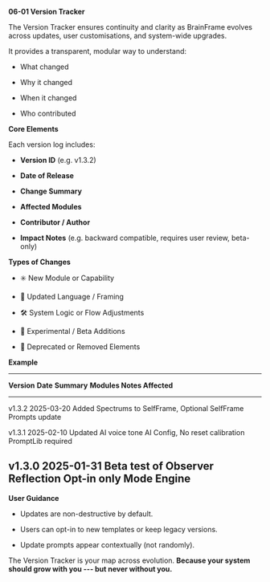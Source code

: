 **06-01 Version Tracker**

The Version Tracker ensures continuity and clarity as BrainFrame evolves
across updates, user customisations, and system-wide upgrades.

It provides a transparent, modular way to understand:

- What changed

- Why it changed

- When it changed

- Who contributed

**Core Elements**

Each version log includes:

- **Version ID** (e.g. v1.3.2)

- **Date of Release**

- **Change Summary**

- **Affected Modules**

- **Contributor / Author**

- **Impact Notes** (e.g. backward compatible, requires user review,
  beta-only)

**Types of Changes**

- ✳️ New Module or Capability

- 🔁 Updated Language / Framing

- 🛠️ System Logic or Flow Adjustments

- 🧪 Experimental / Beta Additions

- 🧹 Deprecated or Removed Elements

**Example**

  ---------------------------------------------------------------------------------
  **Version**   **Date**     **Summary**              **Modules       **Notes**
                                                      Affected**      
  ------------- ------------ ------------------------ --------------- -------------
  v1.3.2        2025-03-20   Added Spectrums to       SelfFrame,      Optional
                             SelfFrame                Prompts         update

  v1.3.1        2025-02-10   Updated AI voice tone    AI Config,      No reset
                             calibration              PromptLib       required

  v1.3.0        2025-01-31   Beta test of Observer    Reflection      Opt-in only
                             Mode                     Engine          
  ---------------------------------------------------------------------------------

**User Guidance**

- Updates are non-destructive by default.

- Users can opt-in to new templates or keep legacy versions.

- Update prompts appear contextually (not randomly).

The Version Tracker is your map across evolution. **Because your system
should grow with you --- but never without you.**
